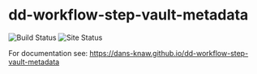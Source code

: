 dd-workflow-step-vault-metadata
===============================

![Build Status](https://github.com/DANS-KNAW/dd-workflow-step-vault-metadata/actions/workflows/build.yml/badge.svg)
![Site Status](https://github.com/DANS-KNAW/dd-workflow-step-vault-metadata/actions/workflows/docs.yml/badge.svg)

For documentation see: https://dans-knaw.github.io/dd-workflow-step-vault-metadata
